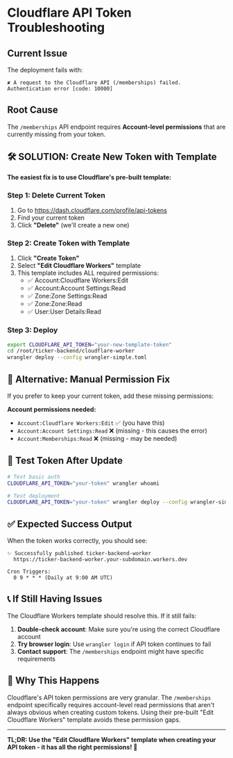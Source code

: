 # Cloudflare API Token Troubleshooting

## Current Issue
The deployment fails with:
```
✘ A request to the Cloudflare API (/memberships) failed.
Authentication error [code: 10000]
```

## Root Cause
The `/memberships` API endpoint requires **Account-level permissions** that are currently missing from your token.

## 🛠️ SOLUTION: Create New Token with Template

**The easiest fix is to use Cloudflare's pre-built template:**

### Step 1: Delete Current Token
1. Go to https://dash.cloudflare.com/profile/api-tokens
2. Find your current token
3. Click **"Delete"** (we'll create a new one)

### Step 2: Create Token with Template
1. Click **"Create Token"**
2. Select **"Edit Cloudflare Workers"** template
3. This template includes ALL required permissions:
   - ✅ Account:Cloudflare Workers:Edit
   - ✅ Account:Account Settings:Read  
   - ✅ Zone:Zone Settings:Read
   - ✅ Zone:Zone:Read
   - ✅ User:User Details:Read

### Step 3: Deploy
```bash
export CLOUDFLARE_API_TOKEN="your-new-template-token"
cd /root/ticker-backend/cloudflare-worker
wrangler deploy --config wrangler-simple.toml
```

## 🔧 Alternative: Manual Permission Fix

If you prefer to keep your current token, add these missing permissions:

**Account permissions needed:**
- `Account:Cloudflare Workers:Edit` ✅ (you have this)
- `Account:Account Settings:Read` ❌ (missing - this causes the error)
- `Account:Memberships:Read` ❌ (missing - may be needed)

## 🧪 Test Token After Update

```bash
# Test basic auth
CLOUDFLARE_API_TOKEN="your-token" wrangler whoami

# Test deployment
CLOUDFLARE_API_TOKEN="your-token" wrangler deploy --config wrangler-simple.toml
```

## ✅ Expected Success Output

When the token works correctly, you should see:
```
✨ Successfully published ticker-backend-worker
  https://ticker-backend-worker.your-subdomain.workers.dev
  
Cron Triggers:
  0 9 * * * (Daily at 9:00 AM UTC)
```

## 📞 If Still Having Issues

The Cloudflare Workers template should resolve this. If it still fails:

1. **Double-check account**: Make sure you're using the correct Cloudflare account
2. **Try browser login**: Use `wrangler login` if API token continues to fail
3. **Contact support**: The `/memberships` endpoint might have specific requirements

## 🎯 Why This Happens

Cloudflare's API token permissions are very granular. The `/memberships` endpoint specifically requires account-level read permissions that aren't always obvious when creating custom tokens. Using their pre-built "Edit Cloudflare Workers" template avoids these permission gaps.

---

**TL;DR: Use the "Edit Cloudflare Workers" template when creating your API token - it has all the right permissions! 🚀**